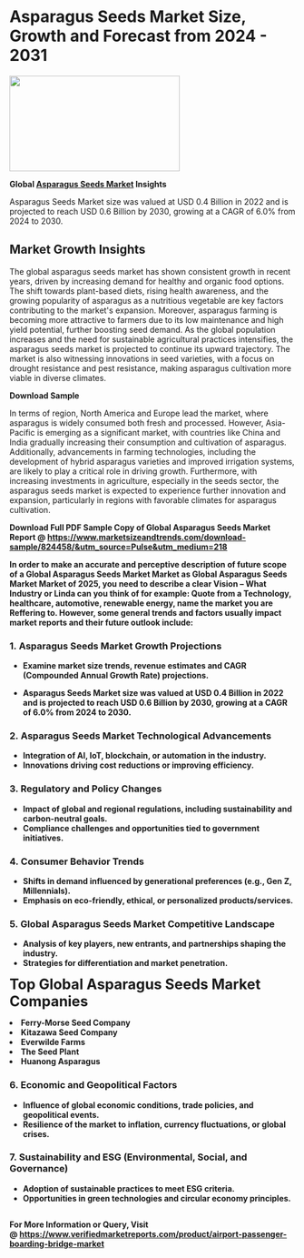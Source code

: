 <H1>Asparagus Seeds Market Size, Growth and Forecast from 2024 - 2031</H1><img class="aligncenter size-medium wp-image-584254" src="https://thirdeyenews.in/wp-content/uploads/2024/09/Global-Market-Research-300x168.jpeg" alt="" width="300" height="168" /><p><strong>Global&nbsp;<a href="https://www.marketsizeandtrends.com/download-sample/824458/&amp;utm_source=Pulse&amp;utm_medium=218">Asparagus Seeds Market</a> Insights</strong></p><p>Asparagus Seeds Market size was valued at USD 0.4 Billion in 2022 and is projected to reach USD 0.6 Billion by 2030, growing at a CAGR of 6.0% from 2024 to 2030.</p><p><h2>Market Growth Insights</h2> <p>The global asparagus seeds market has shown consistent growth in recent years, driven by increasing demand for healthy and organic food options. The shift towards plant-based diets, rising health awareness, and the growing popularity of asparagus as a nutritious vegetable are key factors contributing to the market's expansion. Moreover, asparagus farming is becoming more attractive to farmers due to its low maintenance and high yield potential, further boosting seed demand. As the global population increases and the need for sustainable agricultural practices intensifies, the asparagus seeds market is projected to continue its upward trajectory. The market is also witnessing innovations in seed varieties, with a focus on drought resistance and pest resistance, making asparagus cultivation more viable in diverse climates.</p> <p><strong>Download Sample</strong></p> <p>In terms of region, North America and Europe lead the market, where asparagus is widely consumed both fresh and processed. However, Asia-Pacific is emerging as a significant market, with countries like China and India gradually increasing their consumption and cultivation of asparagus. Additionally, advancements in farming technologies, including the development of hybrid asparagus varieties and improved irrigation systems, are likely to play a critical role in driving growth. Furthermore, with increasing investments in agriculture, especially in the seeds sector, the asparagus seeds market is expected to experience further innovation and expansion, particularly in regions with favorable climates for asparagus cultivation.</p> <p><strong></p><p><span class=""><strong>Download Full PDF Sample Copy of Global Asparagus Seeds Market Report</strong> @ <a href="https://www.marketsizeandtrends.com/download-sample/824458/&amp;utm_source=Pulse&amp;utm_medium=218" target="_blank">https://www.marketsizeandtrends.com/download-sample/824458/&amp;utm_source=Pulse&amp;utm_medium=218</a></span></p><p>In order to make an accurate and perceptive description of future scope of a Global&nbsp;Asparagus Seeds Market Market as Global&nbsp;Asparagus Seeds Market Market of 2025, you need to describe a clear Vision &ndash; What Industry or Linda can you think of for example: Quote from a Technology, healthcare, automotive, renewable energy, name the market you are Reffering to. However, some general trends and factors usually impact market reports and their future outlook include:</p><h3>1.&nbsp;<strong>Asparagus Seeds Market Growth Projections</strong></h3><ul><li>Examine market size trends, revenue estimates and CAGR (Compounded Annual Growth Rate) projections.</li><li><p>Asparagus Seeds Market size was valued at USD 0.4 Billion in 2022 and is projected to reach USD 0.6 Billion by 2030, growing at a CAGR of 6.0% from 2024 to 2030.</p></li></ul><h3>2.&nbsp;<strong>Asparagus Seeds Market Technological Advancements</strong></h3><ul><li>Integration of AI, IoT, blockchain, or automation in the industry.</li><li>Innovations driving cost reductions or improving efficiency.</li></ul><h3>3.&nbsp;<strong>Regulatory and Policy Changes</strong></h3><ul><li>Impact of global and regional regulations, including sustainability and carbon-neutral goals.</li><li>Compliance challenges and opportunities tied to government initiatives.</li></ul><h3>4.&nbsp;<strong>Consumer Behavior Trends</strong></h3><ul><li>Shifts in demand influenced by generational preferences (e.g., Gen Z, Millennials).</li><li>Emphasis on eco-friendly, ethical, or personalized products/services.</li></ul><h3>5.&nbsp;<strong>Global Asparagus Seeds Market Competitive Landscape</strong></h3><ul><li>Analysis of key players, new entrants, and partnerships shaping the industry.</li><li>Strategies for differentiation and market penetration.</li></ul><p data-pm-slice="1 1 []"><span style="color: inherit; font-family: inherit; font-size: 25px;">Top Global Asparagus Seeds Market Companies</span></p><div class="" data-test-id=""><p><li>Ferry-Morse Seed Company</li><li> Kitazawa Seed Company</li><li> Everwilde Farms</li><li> The Seed Plant</li><li> Huanong Asparagus</li></p></div><h3>6.&nbsp;<strong>Economic and Geopolitical Factors</strong></h3><ul><li>Influence of global economic conditions, trade policies, and geopolitical events.</li><li>Resilience of the market to inflation, currency fluctuations, or global crises.</li></ul><h3>7.&nbsp;<strong>Sustainability and ESG (Environmental, Social, and Governance)</strong></h3><ul><li>Adoption of sustainable practices to meet ESG criteria.</li><li>Opportunities in green technologies and circular economy principles.</li></ul><h2><strong style="font-size: 14px;">For More Information or Query, Visit @&nbsp;</strong><a style="background-color: #ffffff; font-size: 14px;" href="https://www.marketsizeandtrends.com/report/asparagus-seeds-market/" target="_blank">https://www.verifiedmarketreports.com/product/airport-passenger-boarding-bridge-market</a></h2>
